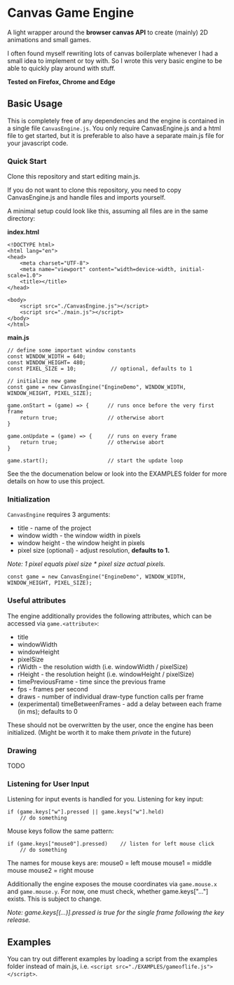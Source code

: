 # Canvas Game Engine
A light wrapper around the **browser canvas API** to create (mainly) 2D animations and small games.

I often found myself rewriting lots of canvas boilerplate whenever I had a small idea to implement or toy with.
So I wrote this very basic engine to be able to quickly play around with stuff.

**Tested on Firefox, Chrome and Edge**

## Basic Usage
This is completely free of any dependencies and the engine is contained in a single file ```CanvasEngine.js```.
You only require CanvasEngine.js and a html file to get started, but it is preferable to also have a separate main.js file for your javascript code. 

### Quick Start
Clone this repository and start editing main.js.

If you do not want to clone this repository, you need to copy CanvasEngine.js and handle files and imports yourself.

A minimal setup could look like this, assuming all files are in the same directory:

**index.html**
```
<!DOCTYPE html>
<html lang="en">
<head>
    <meta charset="UTF-8">
    <meta name="viewport" content="width=device-width, initial-scale=1.0">
    <title></title>
</head>

<body>
    <script src="./CanvasEngine.js"></script>
    <script src="./main.js"></script>
</body>
</html>
```

**main.js**
```
// define some important window constants
const WINDOW_WIDTH = 640;
const WINDOW_HEIGHT= 480;
const PIXEL_SIZE = 10;           // optional, defaults to 1

// initialize new game
const game = new CanvasEngine("EngineDemo", WINDOW_WIDTH, WINDOW_HEIGHT, PIXEL_SIZE);

game.onStart = (game) => {      // runs once before the very first frame
    return true;                // otherwise abort
}

game.onUpdate = (game) => {     // runs on every frame
    return true;                // otherwise abort
}

game.start();                   // start the update loop
```

See the the documenation below or look into the EXAMPLES folder for more details on how to use this project.

### Initialization
```CanvasEngine``` requires 3 arguments:
- title - name of the project
- window width - the window width in pixels
- window height - the window height in pixels
- pixel size (optional) - adjust resolution, **defaults to 1.**

*Note: 1 pixel equals pixel size * pixel size actual pixels.*

```
const game = new CanvasEngine("EngineDemo", WINDOW_WIDTH, WINDOW_HEIGHT, PIXEL_SIZE);
```

### Useful attributes
The engine additionally provides the following attributes, which can be accessed via ```game.<attribute>```:
- title
- windowWidth
- windowHeight 
- pixelSize
- rWidth - the resolution width (i.e. windowWidth / pixelSize)
- rHeight - the resolution height (i.e. windowHeight / pixelSize)
- timePreviousFrame - time since the previous frame
- fps - frames per second
- draws - number of individual draw-type function calls per frame
- (experimental) timeBetweenFrames - add a delay between each frame (in ms); defaults to 0 

These should not be overwritten by the user, once the engine has been initialized. (Might be worth it to make them *private* in the future)

### Drawing
TODO

### Listening for User Input
Listening for input events is handled for you. Listening for key input:
```
if (game.keys["w"].pressed || game.keys["w"].held)
    // do something
```

Mouse keys follow the same pattern:
```
if (game.keys["mouse0"].pressed)    // listen for left mouse click
    // do something
```
The names for mouse keys are:
mouse0 = left mouse
mouse1 = middle mouse
mouse2 = right mouse

Additionally the engine exposes the mouse coordinates via ```game.mouse.x``` and ```game.mouse.y```.
For now, one must check, whether game.keys["..."] exists. This is subject to change.

*Note: game.keys[(...)].pressed is true for the single frame following the key release.*

## Examples
You can try out different examples by loading a script from the examples folder instead of main.js, i.e. ```<script src="./EXAMPLES/gameoflife.js"></script>```.